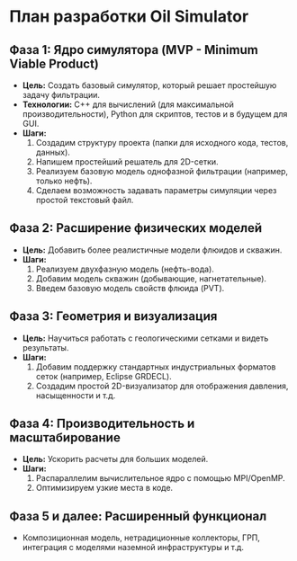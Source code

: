 # План разработки Oil Simulator

## Фаза 1: Ядро симулятора (MVP - Minimum Viable Product)
*   **Цель:** Создать базовый симулятор, который решает простейшую задачу фильтрации.
*   **Технологии:** C++ для вычислений (для максимальной производительности), Python для скриптов, тестов и в будущем для GUI.
*   **Шаги:**
    1.  Создадим структуру проекта (папки для исходного кода, тестов, данных).
    2.  Напишем простейший решатель для 2D-сетки.
    3.  Реализуем базовую модель однофазной фильтрации (например, только нефть).
    4.  Сделаем возможность задавать параметры симуляции через простой текстовый файл.

## Фаза 2: Расширение физических моделей
*   **Цель:** Добавить более реалистичные модели флюидов и скважин.
*   **Шаги:**
    1.  Реализуем двухфазную модель (нефть-вода).
    2.  Добавим модель скважин (добывающие, нагнетательные).
    3.  Введем базовую модель свойств флюида (PVT).

## Фаза 3: Геометрия и визуализация
*   **Цель:** Научиться работать с геологическими сетками и видеть результаты.
*   **Шаги:**
    1.  Добавим поддержку стандартных индустриальных форматов сеток (например, Eclipse GRDECL).
    2.  Создадим простой 2D-визуализатор для отображения давления, насыщенности и т.д.

## Фаза 4: Производительность и масштабирование
*   **Цель:** Ускорить расчеты для больших моделей.
*   **Шаги:**
    1.  Распараллелим вычислительное ядро с помощью MPI/OpenMP.
    2.  Оптимизируем узкие места в коде.

## Фаза 5 и далее: Расширенный функционал
*   Композиционная модель, нетрадиционные коллекторы, ГРП, интеграция с моделями наземной инфраструктуры и т.д. 
